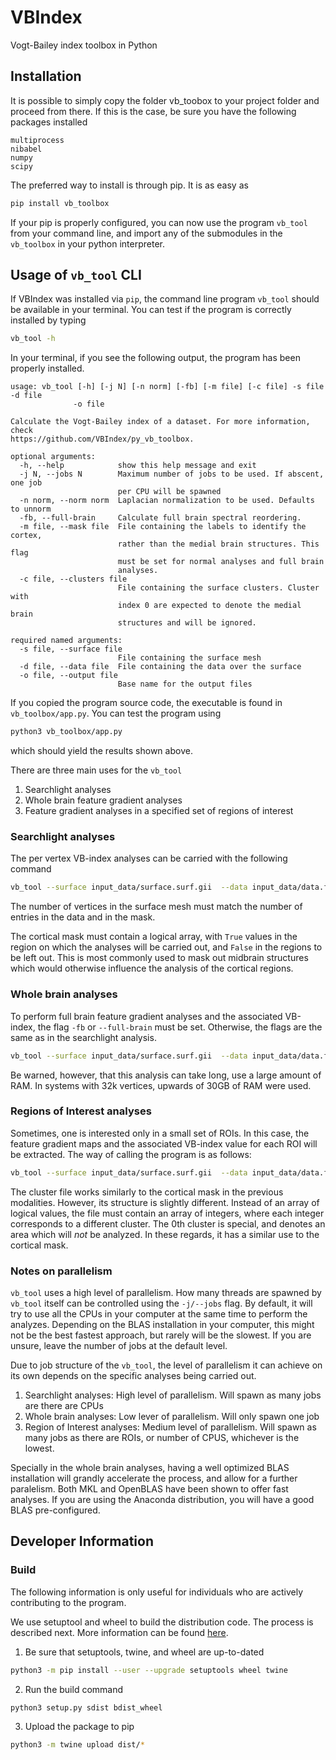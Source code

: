 # VBIndex
Vogt-Bailey index toolbox in Python

## Installation

It is possible to simply copy the folder vb_toobox to your project folder and
proceed from there. If this is the case, be sure you have the following
packages installed

```
multiprocess
nibabel
numpy
scipy
```

The preferred way to install is through pip. It is as easy as

```bash
pip install vb_toolbox
```

If your pip is properly configured, you can now use the program `vb_tool` from
your command line, and import any of the submodules in the `vb_toolbox` in your python
interpreter.

## Usage of `vb_tool` CLI

If VBIndex was installed via `pip`, the command line program `vb_tool` should
be available in your terminal. You can test if the program is correctly
installed by typing

```bash
vb_tool -h
```

In your terminal, if you see the following output, the program has been
properly installed.

```
usage: vb_tool [-h] [-j N] [-n norm] [-fb] [-m file] [-c file] -s file -d file
              -o file

Calculate the Vogt-Bailey index of a dataset. For more information, check
https://github.com/VBIndex/py_vb_toolbox.

optional arguments:
  -h, --help            show this help message and exit
  -j N, --jobs N        Maximum number of jobs to be used. If abscent, one job
                        per CPU will be spawned
  -n norm, --norm norm  Laplacian normalization to be used. Defaults to unnorm
  -fb, --full-brain     Calculate full brain spectral reordering.
  -m file, --mask file  File containing the labels to identify the cortex,
                        rather than the medial brain structures. This flag
                        must be set for normal analyses and full brain
                        analyses.
  -c file, --clusters file
                        File containing the surface clusters. Cluster with
                        index 0 are expected to denote the medial brain
                        structures and will be ignored.

required named arguments:
  -s file, --surface file
                        File containing the surface mesh
  -d file, --data file  File containing the data over the surface
  -o file, --output file
                        Base name for the output files
```

If you copied the program source code, the executable is found in `vb_toolbox/app.py`.
You can test the program using

```bash
python3 vb_toolbox/app.py
```

which should yield the results shown above.

There are three main uses for the `vb_tool`

1. Searchlight analyses
2. Whole brain feature gradient analyses
3. Feature gradient analyses in a specified set of regions of interest

### Searchlight analyses

The per vertex VB-index analyses can be carried with the following command

```bash
vb_tool --surface input_data/surface.surf.gii  --data input_data/data.func.gii --mask input_data/cortical_mask.shape.gii --output search_light
```

The number of vertices in the surface mesh must match the number of entries in
the data and in the mask.

The cortical mask must contain a logical array, with `True` values in the
region on which the analyses will be carried out, and `False` in the regions to
be left out. This is most commonly used to mask out midbrain structures which
would otherwise influence the analysis of the cortical regions.


### Whole brain analyses

To perform full brain feature gradient analyses and the associated VB-index, the flag 
`-fb` or `--full-brain` must be set. Otherwise, the flags are the same as in the searchlight analysis.

```bash
vb_tool --surface input_data/surface.surf.gii  --data input_data/data.func.gii --mask input_data/cortical_mask.shape.gii --full-brain --output full_brain_gradient
```

Be warned, however, that this analysis can take long, use a large amount of
RAM. In systems with 32k vertices, upwards of 30GB of RAM were used.

### Regions of Interest analyses

Sometimes, one is interested only in a small set of ROIs. In this case, the
feature gradient maps and the associated VB-index value for each ROI will be
extracted. The way of calling the program is as follows:

```bash
vb_tool --surface input_data/surface.surf.gii  --data input_data/data.func.gii  -c input_data/clusters.shape.gii --output clustered_analyses
```

The cluster file works similarly to the cortical mask in the previous
modalities. However, its structure is slightly different. Instead of an array
of logical values, the file must contain an array of integers, where each
integer corresponds to a different cluster. The 0th cluster is special, and
denotes an area which will *not* be analyzed. In these regards, it has a
similar use to the cortical mask.

### Notes on parallelism

`vb_tool` uses a high level of parallelism. How many threads are spawned by
`vb_tool` itself can be controlled using the `-j/--jobs` flag. By default, it
will try to use all the CPUs in your computer at the same time to perform the
analyzes. Depending on the BLAS installation in your computer, this might not
be the best fastest approach, but rarely will be the slowest. If you are
unsure, leave the number of jobs at the default level.

Due to job structure of the `vb_tool`, the level of parallelism it can achieve
on its own depends on the specific analyses being carried out.

1. Searchlight analyses: High level of parallelism. Will spawn as many jobs are
   there are CPUs
2. Whole brain analyses: Low lever of parallelism. Will only spawn one job
3. Region of Interest analyses: Medium level of parallelism. Will spawn as many
   jobs as there are ROIs, or number of CPUS, whichever is the lowest.

Specially in the whole brain analyses, having a well optimized BLAS
installation will grandly accelerate the process, and allow for a further
paralelism.  Both MKL and OpenBLAS have been shown to offer fast analyses. If
you are using the Anaconda distribution, you will have a good BLAS
pre-configured.

## Developer Information

### Build

The following information is only useful for individuals who are actively
contributing to the program.

We use setuptool and wheel to build the distribution code. The process is
described next. More information can be found
[here](https://packaging.python.org/tutorials/packaging-projects/).

1. Be sure that setuptools, twine, and wheel are up-to-dated

```bash
python3 -m pip install --user --upgrade setuptools wheel twine
```

2. Run the build command

```bash
python3 setup.py sdist bdist_wheel
```

3. Upload the package to pip

```bash
python3 -m twine upload dist/*
```
